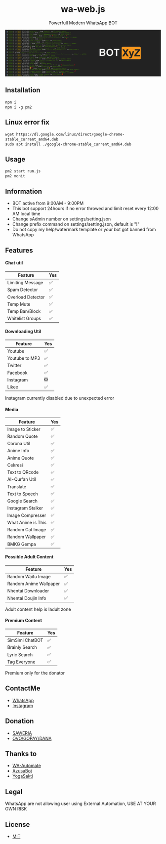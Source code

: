 <h1 align="center">wa-web.js</h1>
<p align="center">Powerfull Modern WhatsApp BOT</p>

<p align="center"><img src="/.github/banner.png" alt="github-readme-template" border="0"></p>

## Installation
```cli
npm i
npm i -g pm2
```
## Linux error fix
```cli
wget https://dl.google.com/linux/direct/google-chrome-stable_current_amd64.deb
sudo apt install ./google-chrome-stable_current_amd64.deb
```
## Usage
```cli
pm2 start run.js
pm2 monit
```
## Information
- BOT active from 9:00AM - 9:00PM
- This bot support 24hours if no error throwed and limit reset every 12:00 AM local time
- Change sAdmin number on settings/setting.json
- Change prefix command on settings/setting.json, default is "!"
- Do not copy my help/watermark template or your bot got banned from WhatsApp

## Features
#### Chat util
| Feature |Yes|
| ------------- | ------------- |
| Limiting Message|✅|
| Spam Detector |✅|
| Overload Detector |✅|
| Temp Mute |✅|
| Temp Ban/Block |✅|
| Whitelist Groups |✅|

#### Downloading Util
| Feature | Yes |
| ------------- | ------------- |
| Youtube |✅|
| Youtube to MP3 |✅|
| Twitter |✅|
| Facebook |✅|
| Instagram |❎|
| Likee |✅|
Instagram currently disabled due to unexpected error

#### Media
| Feature | Yes  |
| ------------- | ------------- |
| Image to Sticker |✅|
| Random Quote|✅|
| Corona Util |✅|
| Anime Info |✅|
| Anime Quote |✅|
| Cekresi |✅|
| Text to QRcode |✅|
| Al-Qur'an Util |✅|
| Translate |✅|
| Text to Speech |✅|
| Google Search |✅|
| Instagram Stalker |✅|
| Image Compresser |✅|
| What Anime is This |✅|
| Random Cat Image|✅|
| Random Wallpaper |✅|
| BMKG Gempa |✅|

#### Possible Adult Content
| Feature | Yes  |
| ------------- | ------------- |
| Random Waifu Image|✅|
| Random Anime Wallpaper |✅|
| Nhentai Downloader|✅|
| Nhentai Doujin Info |✅|
Adult content help is !adult zone
#### Premium Content
| Feature | Yes  |
| ------------- | ------------- |
| SimSimi ChatBOT |✅|
| Brainly Search |✅|
| Lyric Search |✅|
| Tag Everyone|✅|
Premium only for the donator

## ContactMe
- [WhatsApp](https://wa.me/6281297980063)
- [Instagram](https://www.instagram.com/itzngga)

## Donation

- [SAWERIA](https://saweria.co/donate/ItzNgga)
- [OVO/GOPAY/DANA](081297980063)

## Thanks to

- [WA-Automate](https://github.com/open-wa/wa-automate-nodejs)
- [AzusaBot](https://github.com/fossabot/AzusaBot)
- [YogaSakti](https://github.com/YogaSakti/imageToSticker)

## Legal

WhatsApp are not allowing user using External Automation, USE AT YOUR OWN RISK

## License

- [MIT](/LICENSE)